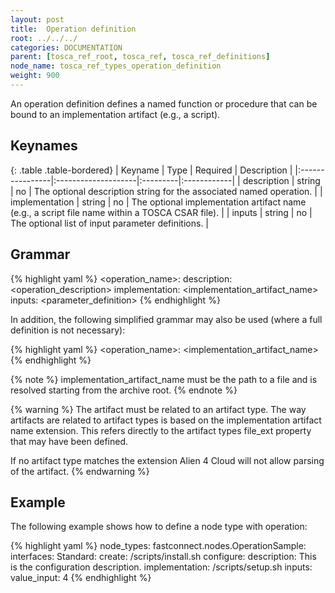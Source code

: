 ```yaml
---
layout: post
title:  Operation definition
root: ../../../
categories: DOCUMENTATION
parent: [tosca_ref_root, tosca_ref, tosca_ref_definitions]
node_name: tosca_ref_types_operation_definition
weight: 900
---
```


An operation definition defines a named function or procedure that can be bound to an implementation artifact (e.g., a script).

## Keynames

{: .table .table-bordered}
| Keyname         | Type                | Required | Description |
|:----------------|:--------------------|:---------|:------------|
| description     | string              |	no       | The optional description string for the associated named operation. |
| implementation  |	string              | no       | The optional implementation artifact name (e.g., a script file name within a TOSCA CSAR file). |
| inputs          | string              | no       | The optional list of input parameter definitions. |

## Grammar

{% highlight yaml %}
<operation_name>:
  description: <operation_description>
  implementation: <implementation_artifact_name>
  inputs:
    <parameter_definition>
{% endhighlight %}

In addition, the following simplified grammar may also be used (where a full definition is not necessary):

{% highlight yaml %}
<operation_name>: <implementation_artifact_name>
{% endhighlight %}

{% note %}
implementation_artifact_name must be the path to a file and is resolved starting from the archive root.
{% endnote %}

{% warning %}
The artifact must be related to an artifact type. The way artifacts are related to artifact types is based on the implementation artifact name extension.
This refers directly to the artifact types file_ext property that may have been defined.

If no artifact type matches the extension Alien 4 Cloud will not allow parsing of the artifact.
{% endwarning %}

## Example

The following example shows how to define a node type with operation:

{% highlight yaml %}
node_types:
  fastconnect.nodes.OperationSample:
    interfaces:
      Standard:
        create: /scripts/install.sh
        configure:
          description: This is the configuration description.
          implementation: /scripts/setup.sh
          inputs:
            value_input: 4
{% endhighlight %}
